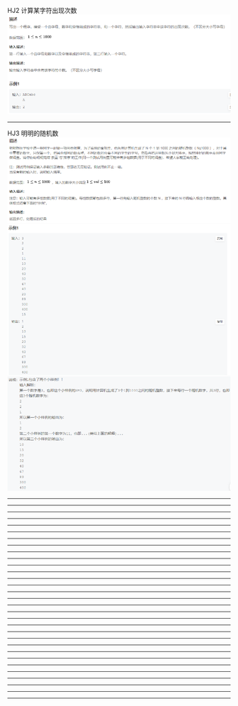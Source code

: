 HJ2 计算某字符出现次数
![img.png](imgs/HJ2.png)
************************************************************************************************************************
HJ3 明明的随机数
![img.png](imgs/HJ3-1.png)
![img.png](imgs/HJ3-2.png)
![img.png](imgs/HJ3-3.png)
************************************************************************************************************************
************************************************************************************************************************
************************************************************************************************************************
************************************************************************************************************************
************************************************************************************************************************
************************************************************************************************************************
************************************************************************************************************************
************************************************************************************************************************
************************************************************************************************************************
************************************************************************************************************************
************************************************************************************************************************
************************************************************************************************************************
************************************************************************************************************************
************************************************************************************************************************
************************************************************************************************************************
************************************************************************************************************************
************************************************************************************************************************
************************************************************************************************************************
************************************************************************************************************************
************************************************************************************************************************
************************************************************************************************************************
************************************************************************************************************************
************************************************************************************************************************
************************************************************************************************************************
************************************************************************************************************************
************************************************************************************************************************
************************************************************************************************************************
************************************************************************************************************************
************************************************************************************************************************
************************************************************************************************************************
************************************************************************************************************************